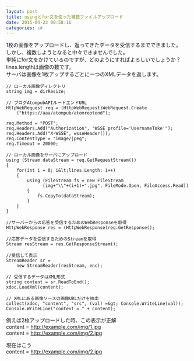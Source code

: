 ```yaml
---
layout: post
title: usingとfor文を使った複数ファイルアップロード
date: 2015-04-23 00:58:16
categories: c#
---
```

<p>1枚の画像をアップロードし、返ってきたデータを受信するまでできました。<br>
しかし、複数しようとなると中々できませんでした。<br>
単純にfor文をかけているのですが、どのようにすればよろしいでしょうか？<br>
lines.lengthは画像の数です。<br>
サーバは画像を1枚アップするごとに一つのXMLデータを返します。</p>

```
// ローカル画像ディレクトリ
string img = dirResize;

// ブログAtompubAPIルートエンドURL
HttpWebRequest req = (HttpWebRequest)WebRequest.Create
    ("https://aaa/atompub/atomrootend");

req.Method = "POST";
req.Headers.Add("Authorization", "WSSE profile='UsernameToke'");
req.Headers.Add("X-WSSE", wsseHeader());
req.ContentType = "image/jpeg";
req.Timeout = 20000;

// ローカル画像をサーバにアップロード
using (Stream dataStream = req.GetRequestStream())
{
    for(int i = 0; i&lt;lines.Length; i++)
    {
        using (FileStream fs = new FileStream
              (img+"\\"+(i+1)+".jpg", FileMode.Open, FileAccess.Read))
        {
            fs.CopyTo(dataStream);
        }
    }
}

//サーバーからの応答を受信するためのWebResponseを取得
HttpWebResponse res = (HttpWebResponse)req.GetResponse();

//応答データを受信するためのStreamを取得
Stream resStream = res.GetResponseStream();

//受信して表示
StreamReader sr =
    new StreamReader(resStream, enc);

// 受信するデータはXML形式
string content = sr.ReadToEnd();
xdoc.LoadXml(content);

// XMLにある画像ソースの画像URLだけを抽出
collect(xdoc, "content", "src", (val) =&gt; Console.WriteLine(val));
Console.WriteLine("content = " + content);
```

<p>例えば2枚アップロードした時、この表示が正解<br>
content = <a href="http://example.com/img/1.jpg" rel="nofollow noreferrer">http://example.com/img/1.jpg</a><br>
content = <a href="http://example.com/img/2.jpg" rel="nofollow noreferrer">http://example.com/img/2.jpg</a></p>

<p>現在はこう<br>
content = <a href="http://example.com/img/2.jpg" rel="nofollow noreferrer">http://example.com/img/2.jpg</a></p>
